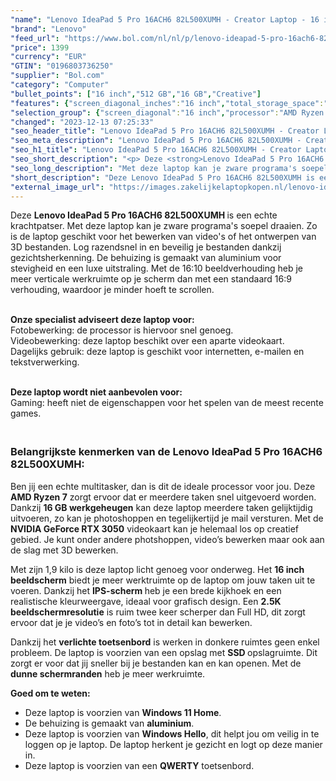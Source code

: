 ```yaml
---
"name": "Lenovo IdeaPad 5 Pro 16ACH6 82L500XUMH - Creator Laptop - 16 inch"
"brand": "Lenovo"
"feed_url": "https://www.bol.com/nl/nl/p/lenovo-ideapad-5-pro-16ach6-82l500xumh-creator-laptop-16-inch/9300000130652952"
"price": 1399
"currency": "EUR"
"GTIN": "0196803736250"
"supplier": "Bol.com"
"category": "Computer"
"bullet_points": ["16 inch","512 GB","16 GB","Creative"]
"features": {"screen_diagonal_inches":"16 inch","total_storage_space":"512 GB","memory_size":"16 GB","purpose_laptop":"Creative"}
"selection_group": {"screen_diagonal":"16 inch","processor":"AMD Ryzen 7","changed_price_past_3_days":false,"product_family":"Ideapad"}
"changed": "2023-12-13 07:25:33"
"seo_header_title": "Lenovo IdeaPad 5 Pro 16ACH6 82L500XUMH - Creator Laptop - 16 inch"
"seo_meta_description": "Lenovo IdeaPad 5 Pro 16ACH6 82L500XUMH - Creator Laptop - 16 inch"
"seo_h1_title": "Lenovo IdeaPad 5 Pro 16ACH6 82L500XUMH - Creator Laptop - 16 inch"
"seo_short_description": "<p> Deze <strong>Lenovo IdeaPad 5 Pro 16ACH6 82L500XUMH </strong>is een echte krachtpatser."
"seo_long_description": "Met deze laptop kan je zware programa's soepel draaien. Zo is de laptop geschikt voor het bewerken van video's of het ontwerpen van 3D bestanden. Log razendsnel in en beveilig je bestanden dankzij gezichtsherkenning. De behuizing is gemaakt van aluminium voor stevigheid en een luxe uitstraling. Met de 16:10 beeldverhouding heb je meer verticale werkruimte op je scherm dan met een standaard 16:9 verhouding, waardoor je minder hoeft te scrollen. </p> <p> <br /><strong>Onze specialist adviseert deze laptop voor:</strong><br /> Fotobewerking: de processor is hiervoor snel genoeg. <br /> Videobewerking: deze laptop beschikt over een aparte videokaart. <br /> Dagelijks gebruik: deze laptop is geschikt voor internetten, e-mailen en tekstverwerking.  </p> <p> <br /><strong>Deze laptop wordt niet aanbevolen voor:</strong><br /> Gaming: heeft niet de eigenschappen voor het spelen van de meest recente games. </p> <h3><br />Belangrijkste kenmerken van de Lenovo IdeaPad 5 Pro 16ACH6 82L500XUMH:</h3> <p> Ben jij een echte multitasker, dan is dit de ideale processor voor jou. Deze <strong>AMD Ryzen 7</strong> zorgt ervoor dat er meerdere taken snel uitgevoerd worden. Dankzij <strong>16 GB werkgeheugen</strong> kan deze laptop meerdere taken gelijktijdig uitvoeren, zo kan je photoshoppen en tegelijkertijd je mail versturen. Met de <strong>NVIDIA GeForce RTX 3050</strong> videokaart kan je helemaal los op creatief gebied. Je kunt onder andere photshoppen, video’s bewerken maar ook aan de slag met 3D bewerken. </p> <p> Met zijn 1,9 kilo is deze laptop licht genoeg voor onderweg. Het <strong>16 inch beeldscherm</strong> biedt je meer werktruimte op de laptop om jouw taken uit te voeren. Dankzij het <strong>IPS-scherm </strong>heb je een brede kijkhoek en een realistische kleurweergave, ideaal voor grafisch design. Een <strong>2. 5K beeldschermresolutie</strong> is ruim twee keer scherper dan Full HD, dit zorgt ervoor dat je je video’s en foto’s tot in detail kan bewerken. </p> <p> Dankzij het <strong>verlichte toetsenbord</strong> is werken in donkere ruimtes geen enkel probleem. De laptop is voorzien van een opslag met <strong>SSD </strong>opslagruimte. Dit zorgt er voor dat jij sneller bij je bestanden kan en kan openen. Met de <strong>dunne schermranden</strong> heb je meer werkruimte. </p> <p> <strong>Goed om te weten: </strong> </p> <ul> <li>Deze laptop is voorzien van <strong>Windows 11 Home</strong>. </li> <li>De behuizing is gemaakt van <strong>aluminium</strong>. </li> <li>Deze laptop is voorzien van <strong> Windows Hello</strong>, dit helpt jou om veilig in te loggen op je laptop. De laptop herkent je gezicht en logt op deze manier in. </li> <li>Deze laptop is voorzien van een <strong>QWERTY</strong> toetsenbord. </li> </ul>"
"short_description": "Deze Lenovo IdeaPad 5 Pro 16ACH6 82L500XUMH is een echte krachtpatser. Met deze laptop kan je zware programa's soepel draaien. Zo is de laptop geschikt voor het bewerken van video's of het ontwerpen van 3D bestanden. Log razendsnel in en beveilig je bestanden dankzij gezichtsherkenning. De behuizing is gemaakt van aluminium voor stevigheid en een luxe uitstraling. Met de 16:10 beeldverhouding heb je meer verticale werkruimte op je scherm dan met een standaard 16:9 verhouding, waardoor je minder hoeft te scrollen. Onze specialist adviseert deze laptop voor: Fotobewerking: de processor is hiervoor snel genoeg. Videobewerking: deze laptop beschikt over een aparte videokaart. Dagelijks gebruik: deze laptop is geschikt voor internetten, e-mailen en tekstverwerking. Deze laptop wordt niet aanbevolen voor: Gaming: heeft niet de eigenschappen voor het spelen van de meest recente games. Belangrijkste kenmerken van de Lenovo IdeaPad 5 Pro 16ACH6 82L500XUMH: Ben jij een echte multitasker, dan is dit de ideale processor voor jou. Deze AMD Ryzen 7 zorgt ervoor dat er meerdere taken snel uitgevoerd worden. Dankzij 16 GB werkgeheugen kan deze laptop meerdere taken gelijktijdig uitvoeren, zo kan je photoshoppen en tegelijkertijd je mail versturen. Met de NVIDIA GeForce RTX 3050 videokaart kan je helemaal los op creatief gebied. Je kunt onder andere photshoppen, video’s bewerken maar ook aan de slag met 3D bewerken. Met zijn 1,9 kilo is deze laptop licht genoeg voor onderweg. Het 16 inch beeldscherm biedt je meer werktruimte op de laptop om jouw taken uit te voeren. Dankzij het IPS-scherm heb je een brede kijkhoek en een realistische kleurweergave, ideaal voor grafisch design. Een 2.5K beeldschermresolutie is ruim twee keer scherper dan Full HD, dit zorgt ervoor dat je je video’s en foto’s tot in detail kan bewerken. Dankzij het verlichte toetsenbord is werken in donkere ruimtes geen enkel probleem. De laptop is voorzien van een opslag met SSD opslagruimte. Dit zorgt er voor dat jij sneller bij je bestanden kan en kan openen. Met de dunne schermranden heb je meer werkruimte. Goed om te weten: Deze laptop is voorzien van Windows 11 Home. De behuizing is gemaakt van aluminium. Deze laptop is voorzien van Windows Hello, dit helpt jou om veilig in te loggen op je laptop. De laptop herkent je gezicht en logt op deze manier in. Deze laptop is voorzien van een QWERTY toetsenbord."
"external_image_url": "https://images.zakelijkelaptopkopen.nl/lenovo-ideapad-5-pro-16ach6-82l500xumh-creator-laptop-16-inch.webp"
---
```


<p> Deze <strong>Lenovo IdeaPad 5 Pro 16ACH6 82L500XUMH </strong>is een echte krachtpatser. Met deze laptop kan je zware programa's soepel draaien. Zo is de laptop geschikt voor het bewerken van video's of het ontwerpen van 3D bestanden. Log razendsnel in en beveilig je bestanden dankzij gezichtsherkenning. De behuizing is gemaakt van aluminium voor stevigheid en een luxe uitstraling. Met de 16:10 beeldverhouding heb je meer verticale werkruimte op je scherm dan met een standaard 16:9 verhouding, waardoor je minder hoeft te scrollen. </p> <p> <br /><strong>Onze specialist adviseert deze laptop voor:</strong><br /> Fotobewerking: de processor is hiervoor snel genoeg. <br /> Videobewerking: deze laptop beschikt over een aparte videokaart. <br /> Dagelijks gebruik: deze laptop is geschikt voor internetten, e-mailen en tekstverwerking.  </p> <p> <br /><strong>Deze laptop wordt niet aanbevolen voor:</strong><br /> Gaming: heeft niet de eigenschappen voor het spelen van de meest recente games. </p> <h3><br />Belangrijkste kenmerken van de Lenovo IdeaPad 5 Pro 16ACH6 82L500XUMH:</h3> <p> Ben jij een echte multitasker, dan is dit de ideale processor voor jou. Deze <strong>AMD Ryzen 7</strong> zorgt ervoor dat er meerdere taken snel uitgevoerd worden. Dankzij <strong>16 GB werkgeheugen</strong> kan deze laptop meerdere taken gelijktijdig uitvoeren, zo kan je photoshoppen en tegelijkertijd je mail versturen. Met de <strong>NVIDIA GeForce RTX 3050</strong> videokaart kan je helemaal los op creatief gebied. Je kunt onder andere photshoppen, video’s bewerken maar ook aan de slag met 3D bewerken. </p> <p> Met zijn 1,9 kilo is deze laptop licht genoeg voor onderweg. Het <strong>16 inch beeldscherm</strong> biedt je meer werktruimte op de laptop om jouw taken uit te voeren. Dankzij het <strong>IPS-scherm </strong>heb je een brede kijkhoek en een realistische kleurweergave, ideaal voor grafisch design. Een <strong>2.5K beeldschermresolutie</strong> is ruim twee keer scherper dan Full HD, dit zorgt ervoor dat je je video’s en foto’s tot in detail kan bewerken. </p> <p> Dankzij het <strong>verlichte toetsenbord</strong> is werken in donkere ruimtes geen enkel probleem. De laptop is voorzien van een opslag met <strong>SSD </strong>opslagruimte. Dit zorgt er voor dat jij sneller bij je bestanden kan en kan openen. Met de <strong>dunne schermranden</strong> heb je meer werkruimte. </p> <p> <strong>Goed om te weten: </strong> </p> <ul> <li>Deze laptop is voorzien van <strong>Windows 11 Home</strong>.</li> <li>De behuizing is gemaakt van <strong>aluminium</strong>.</li> <li>Deze laptop is voorzien van <strong> Windows Hello</strong>, dit helpt jou om veilig in te loggen op je laptop. De laptop herkent je gezicht en logt op deze manier in.</li> <li>Deze laptop is voorzien van een <strong>QWERTY</strong> toetsenbord.</li> </ul>